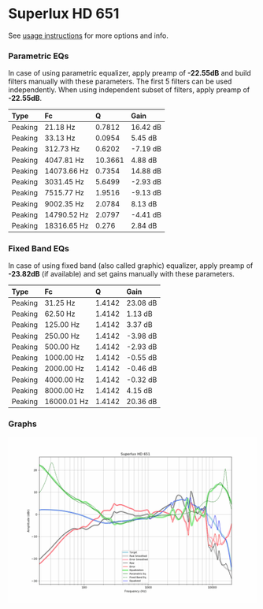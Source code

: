 # Superlux HD 651
See [usage instructions](https://github.com/jaakkopasanen/AutoEq#usage) for more options and info.

### Parametric EQs
In case of using parametric equalizer, apply preamp of **-22.55dB** and build filters manually
with these parameters. The first 5 filters can be used independently.
When using independent subset of filters, apply preamp of **-22.55dB**.

| Type    | Fc          |       Q | Gain     |
|:--------|:------------|:--------|:---------|
| Peaking | 21.18 Hz    |  0.7812 | 16.42 dB |
| Peaking | 33.13 Hz    |  0.0954 | 5.45 dB  |
| Peaking | 312.73 Hz   |  0.6202 | -7.19 dB |
| Peaking | 4047.81 Hz  | 10.3661 | 4.88 dB  |
| Peaking | 14073.66 Hz |  0.7354 | 14.88 dB |
| Peaking | 3031.45 Hz  |  5.6499 | -2.93 dB |
| Peaking | 7515.77 Hz  |  1.9516 | -9.13 dB |
| Peaking | 9002.35 Hz  |  2.0784 | 8.13 dB  |
| Peaking | 14790.52 Hz |  2.0797 | -4.41 dB |
| Peaking | 18316.65 Hz |  0.276  | 2.84 dB  |

### Fixed Band EQs
In case of using fixed band (also called graphic) equalizer, apply preamp of **-23.82dB**
(if available) and set gains manually with these parameters.

| Type    | Fc          |      Q | Gain     |
|:--------|:------------|:-------|:---------|
| Peaking | 31.25 Hz    | 1.4142 | 23.08 dB |
| Peaking | 62.50 Hz    | 1.4142 | 1.13 dB  |
| Peaking | 125.00 Hz   | 1.4142 | 3.37 dB  |
| Peaking | 250.00 Hz   | 1.4142 | -3.98 dB |
| Peaking | 500.00 Hz   | 1.4142 | -2.93 dB |
| Peaking | 1000.00 Hz  | 1.4142 | -0.55 dB |
| Peaking | 2000.00 Hz  | 1.4142 | -0.46 dB |
| Peaking | 4000.00 Hz  | 1.4142 | -0.32 dB |
| Peaking | 8000.00 Hz  | 1.4142 | 4.15 dB  |
| Peaking | 16000.01 Hz | 1.4142 | 20.36 dB |

### Graphs
![](./Superlux%20HD%20651.png)